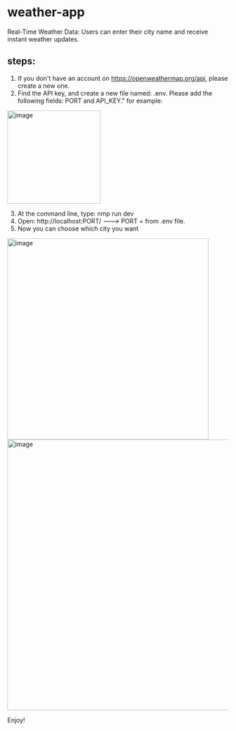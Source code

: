 # weather-app
 Real-Time Weather Data: Users can enter their city name and receive instant weather updates.


## steps:
1. If you don't have an account on https://openweathermap.org/api, please create a new one.
2. Find the API key, and create a new file named: .env. Please add the following fields: PORT and API_KEY."
for example:
<img width="212" alt="image" src="https://github.com/shirshabat1/wather-app/assets/77749228/6e728992-db01-414b-96d6-42a343fe42d2">

3. At the command line, type: nmp run dev
4. Open: http://localhost:PORT/   ---> PORT = from .env file.
5. Now you can choose which city you want


<img width="458" alt="image" src="https://github.com/shirshabat1/wather-app/assets/77749228/9606c1ba-ce24-482c-93d9-eb6333bafcae">

<img width="616" alt="image" src="https://github.com/shirshabat1/wather-app/assets/77749228/52bd9e43-e8ac-4c2f-8999-c755845c04b1">

Enjoy!
